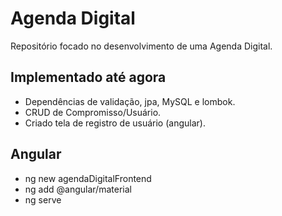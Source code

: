 # Agenda Digital
Repositório focado no desenvolvimento de uma Agenda Digital.

## Implementado até agora
- Dependências de validação, jpa, MySQL e lombok.
- CRUD de Compromisso/Usuário.
- Criado tela de registro de usuário (angular).

## Angular
- ng new agendaDigitalFrontend
- ng add @angular/material
- ng serve